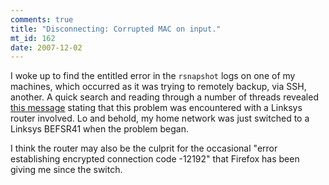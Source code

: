```yaml
--- 
comments: true
title: "Disconnecting: Corrupted MAC on input."
mt_id: 162
date: 2007-12-02
---
```

I woke up to find the entitled error in the `rsnapshot` logs on one of my machines, which occurred as it was trying to remotely backup, via SSH, another.  A quick search and reading through a number of threads revealed [this message](http://monkey.org/openbsd/archive/misc/0207/msg02592.html) stating that this problem was encountered with a Linksys router involved.  Lo and behold, my home network was just switched to a Linksys BEFSR41 when the problem began.

I think the router may also be the culprit for the occasional "error establishing encrypted connection code -12192" that Firefox has been giving me since the switch.
